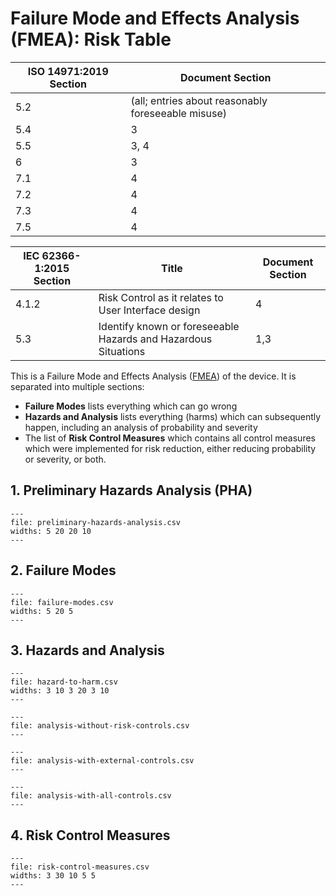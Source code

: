 <!--
This work is licensed under the Creative Commons Attribution 4.0 International
License:

    <http://creativecommons.org/licenses/by/4.0/>

Templates copyright OpenRegulatory. Originals available at:

    <https://openregulatory.com/templates/>

General content copyright Radiotherapy AI.
-->

# Failure Mode and Effects Analysis (FMEA): Risk Table

| ISO 14971:2019 Section | Document Section                                   |
| ---------------------- | -------------------------------------------------- |
| 5.2                    | (all; entries about reasonably foreseeable misuse) |
| 5.4                    | 3                                                  |
| 5.5                    | 3, 4                                               |
| 6                      | 3                                                  |
| 7.1                    | 4                                                  |
| 7.2                    | 4                                                  |
| 7.3                    | 4                                                  |
| 7.5                    | 4                                                  |

| IEC 62366-1:2015 Section | Title                                                          | Document Section |
| ------------------------ | -------------------------------------------------------------- | ---------------- |
| 4.1.2                    | Risk Control as it relates to User Interface design            | 4                |
| 5.3                      | Identify known or foreseeable Hazards and Hazardous Situations | 1,3              |

This is a Failure Mode and Effects Analysis ([FMEA][wikipedia-fmea]) of the
device. It is separated into multiple sections:

- **Failure Modes** lists everything which can go wrong
- **Hazards and Analysis** lists everything (harms) which can subsequently
  happen, including an analysis of probability and severity
- The list of **Risk Control Measures** which contains all control measures
  which were implemented for risk reduction, either reducing probability or
  severity, or both.

## 1. Preliminary Hazards Analysis (PHA)

```{csv-table} Preliminary Hazards Analysis
---
file: preliminary-hazards-analysis.csv
widths: 5 20 20 10
---
```

## 2. Failure Modes

```{csv-table} Failure Modes
---
file: failure-modes.csv
widths: 5 20 5
---
```

## 3. Hazards and Analysis

```{csv-table} Hazards, Hazardous Situations, and Harm
---
file: hazard-to-harm.csv
widths: 3 10 3 20 3 10
---
```

```{csv-table} Analysis without risk controls
---
file: analysis-without-risk-controls.csv
---
```

```{csv-table} Analysis with external risk controls
---
file: analysis-with-external-controls.csv
---
```

```{csv-table} Analysis with external and internal risk controls
---
file: analysis-with-all-controls.csv
---
```

## 4. Risk Control Measures

```{csv-table} Risk Control Measures
---
file: risk-control-measures.csv
widths: 3 30 10 5 5
---
```

[wikipedia-fmea]: https://en.wikipedia.org/wiki/Failure_mode_and_effects_analysis

